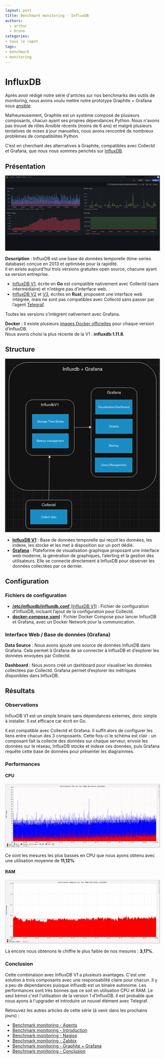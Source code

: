 ```yaml
---
layout: post
title: Benchmark monitoring - InfluxDB
authors:
  - arthur
  - bruno
categories:
- Sous le capot
tags:
- benchmark
- monitoring
---
```

# InfluxDB

Après avoir rédigé notre série d'articles sur nos benchmarks des outils de monitoring, nous avons voulu mettre notre prototype Graphite + Grafana sous [ansible](https://www.redhat.com/en/ansible-collaborative).  

Malheureusement, Graphite est un système composé de plusieurs composants, chacun ayant ses propres dépendances Python. Nous n'avons pas trouvé de rôles Ansible récents (moins de 6 ans) et malgré plusieurs tentatives de mises à jour manuelles, nous avons rencontré de nombreux problèmes de compatibilités Python.  

C’est en cherchant des alternatives à Graphite, compatibles avec Collectd et Grafana, que nous nous sommes penchés sur [InfluxDB](https://www.influxdata.com/).  

## Présentation

[![Exemple de dashboard de Grafana](/images/monitoring-dasboard-benchmark/Pres_graphite+grafana.png)](https://www.grafana.com/)

**Description** : InfluxDB est une base de données temporelle (time-series database) conçue en 2013 et optimisée pour la rapidité.  
Il en existe aujourd'hui trois versions gratuites open source, chacune ayant sa version entreprise.  
- [InfluxDB V1](https://docs.influxdata.com/influxdb/v1/), écrite en **Go** est compatible nativement avec Collectd (sans intermédiaire) et n’intègre pas d’interface web.  
- [InfluxDB V2](https://docs.influxdata.com/influxdb/v2/) et [V3](https://docs.influxdata.com/influxdb3/core/), écrites en **Rust**, proposent une interface web intégrée, mais ne sont pas compatibles avec Collectd sans passer par l’agent [Telegraf](https://www.influxdata.com/time-series-platform/telegraf/).  

Toutes les versions s’intègrent nativement avec Grafana.

**Docker** : Il existe plusieurs [images Docker officielles](https://hub.docker.com/_/influxdb/) pour chaque version d’InfluxDB.  
Nous avons choisi la plus récente de la V1 : **influxdb:1.11.8**.

## Structure

[![Schéma descriptif du fonctionnement de InfluxDB + Grafana](/images/monitoring-dasboard-benchmark/Schema_influxdb+grafana.png)](/images/monitoring-dasboard-benchmark/Schema_influxdb+grafana.png)

- [**InfluxDB V1**](https://docs.influxdata.com/influxdb/v1/) : Base de données temporelle qui reçoit les données, les indexe, les stocke et les met à disposition sur un port dédié.  
- [**Grafana**](https://grafana.com/) : Plateforme de visualisation graphique proposant une interface web moderne, la génération de graphiques, l’alerting et la gestion des utilisateurs. Elle se connecte directement à InfluxDB pour observer les données collectées par ce dernier.

## Configuration

### Fichiers de configuration

- [**/etc/influxdb/influxdb.conf** (InfluxDB V1)](https://github.com/iroco-co/bench-monitoring-dashboard/blob/main/docker_grafana_influxdb/influxdb/conf/influxdb.conf) : Fichier de configuration d’InfluxDB, incluant l’ajout de la configuration pour Collectd.  
- [**docker-compose.yaml**](https://github.com/iroco-co/bench-monitoring-dashboard/blob/main/docker_grafana_influxdb/docker-compose.yaml) : Fichier Docker Compose pour lancer InfluxDB et Grafana, avec un Docker Network pour la communication.

### Interface Web / Base de données (Grafana)

**Data Source** : Nous avons ajouté une source de données InfluxDB dans Grafana. Cela permet à Grafana de se connecter à InfluxDB et d’explorer les données envoyées par Collectd.

**Dashboard** : Nous avons créé un dashboard pour visualiser les données collectées par Collectd. Grafana permet d’explorer les métriques disponibles dans InfluxDB.

## Résultats

### Observations

InfluxDB V1 est un simple binaire sans dépendances externes, donc simple à installer. Il est efficace car écrit en Go.  

Il est compatible avec Collectd et Grafana. Il suffit alors de configurer les liens entre chacun des 3 composants. Cette fois-ci le schéma est clair : un composant fait la collecte des données sur chaque serveur, envoie les données sur le réseau, InfluxDB stocke et indexe ces données, puis Grafana requête cette base de données pour présenter les diagrammes.

### Performances

#### CPU

[![Graphique d'utilisation CPU de Influxdb + Grafana sur les 3600 dernières secondes.](/images/monitoring-dasboard-benchmark/influxdb_cpu_usage.png)](/images/monitoring-dasboard-benchmark/influxdb_cpu_usage.png)

Ce sont les mesures les plus basses en CPU que nous ayons obtenu avec une utilisation moyenne de **11,12%**.

#### RAM

[![Graphique d'utilisation mémoire de Influxdb + Grafana sur les 3600 dernières secondes.](/images/monitoring-dasboard-benchmark/influxdb_memory_usage.png)](/images/monitoring-dasboard-benchmark/influxdb_memory_usage.png)

Là encore nous obtenons le chiffre le plus faible de nos mesures : **3,17%**.

### Conclusion

Cette combinaison avec InfluxDB V1 a plusieurs avantages. C'est une solution à trois composants avec une responsabilité claire pour chacun. Il y a peu de dépendances puisque influxdb est un binaire autonome. Les performances sont très bonnes que ce soit en utilisation CPU et RAM.
Le seul bémol c'est l'utilisation de la version 1 d’InfluxDB. Il est probable que nous ayons à l'upgrader et introduire un nouvel élément avec Telegraf.


Retrouvez les autres articles de cette série (à venir dans les prochains jours) :

- [Benchmark monitoring - Agents](/monitoring-agents/)
- [Benchmark monitoring - Introduction](/monitoring-introduction/)
- [Benchmark monitoring - Nagios](/monitoring-nagios/)
- [Benchmark monitoring - Zabbix](/monitoring-zabbix/)
- [Benchmark monitoring - Graphite + Grafana](/monitoring-graphite/)
- [Benchmark monitoring - Conclusion](/monitoring-conclusion/)
